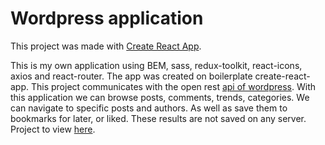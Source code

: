 # Wordpress application

This project was made with [Create React App](https://github.com/facebook/create-react-app).


This is my own application using BEM, sass, redux-toolkit, react-icons, axios and react-router. The app was created on boilerplate create-react-app. This project communicates with the open rest [api of wordpress](https://developer.wordpress.com/docs/api/). With this application we can browse posts, comments, trends, categories. We can navigate to specific posts and authors. As well as save them to bookmarks for later, or liked. These results are not saved on any server. Project to view [here](https://preeminent-dragon-6bd3fd.netlify.app/).
